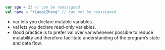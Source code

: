 ```kotlin
var age = 23 // can be reassigned
val name = "XiaoqiZhang" // can not be reassigned
```

- var lets you declare mutable variables.
- val lets you declare read-only variables.
- Good practice is to prefer val over var whenever possible to reduce mutability and therefore facilitate understanding of the program’s state and data flow.